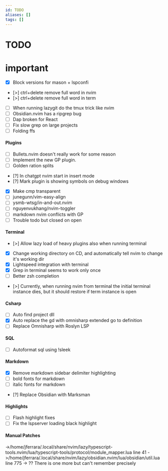 ```yaml
---
id: TODO
aliases: []
tags: []
---
```

# TODO

# important
- [x] Block versions for mason + lspconfi
- [>] ctrl+delete remove full word in nvim
- [>] ctrl+delete remove full word in term
- [ ] When running lazygit do the tmux trick like nvim
- [ ] Obsidian.nvim has a ripgrep bug
- [ ] Dap broken for React 
- [ ] Fix slow grep on large projects 
- [ ] Folding ffs

#### Plugins
- [ ] Bullets.nvim doesn't really work for some reason 
- [ ] Implement the new GP plugin. 
- [ ] Golden ration splits
- [?] In chatgpt nvim start in insert mode 
- [?] Mark plugin is showing symbols on debug windows 
- [x] Make cmp transparent
- [ ] junegunn/vim-easy-align
- [ ] ysmb-wtsg/in-and-out.nvim
- [ ] nguyenvukhang/nvim-toggler
- [ ] markdown nvim conflicts with GP
- [ ] Trouble todo but closed on open

#### Terminal
- [>] Allow lazy load of heavy plugins also when running terminal 
- [x] Change working directory on CD, and automatically tell nvim to change it's working dir  
- [x] Lightspeed integration with terminal 
- [x] Grep in terminal seems to work only once 
- [ ] Better zsh completion
- [>] Currently, when running nvim from terminal the initial terminal instance dies, but it should restore if term instance is open

#### Csharp
- [ ] Auto find project dll
- [x] Auto replace the gd with omnisharp extended go to definition 
- [ ] Replace Omnisharp with Roslyn LSP 

#### SQL
- [ ] Autoformat sql using !sleek

#### Markdown
- [x] Remove markdown sidebar delimiter highlighting
- [ ] bold fonts for markdown
- [ ] italic fonts for markdown 
- [?] Replace Obsidian with Marksman

#### Highlights
- [ ] Flash highlight fixes
- [ ] Fix the lspserver loading black highlight

#### Manual Patches
->/home/jferrara/.local/share/nvim/lazy/typescript-tools.nvim/lua/typescript-tools/protocol/module_mapper.lua line 41
->/home/jferrara/.local/share/nvim/lazy/obsidian.nvim/lua/obsidian/util.lua line 775
-> ?? There is one more but can't remember precisely
